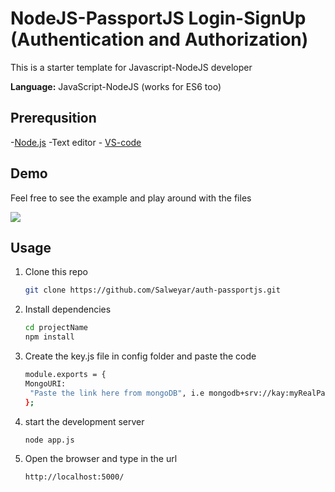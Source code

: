 # NodeJS-PassportJS Login-SignUp (Authentication and Authorization)

This is a starter template for Javascript-NodeJS developer

**Language:** JavaScript-NodeJS (works for ES6 too)


## Prerequsition

-[Node.js](https://nodejs.org/en/download/)
-Text editor - [VS-code](https://code.visualstudio.com/) 


## Demo

Feel free to see the example and play around with the files

![](https://salweyar.github.io/images/Login-register/Login-Register.gif)

## Usage

1. Clone this repo

   ```bash
   git clone https://github.com/Salweyar/auth-passportjs.git
   ```

2. Install dependencies

   ```bash
   cd projectName
   npm install
   ```
   
3. Create the key.js file in config folder and paste the code

   ```bash
   module.exports = {
   MongoURI:
    "Paste the link here from mongoDB", i.e mongodb+srv://kay:myRealPassword@cluster0.mongodb.net/test?w=majority
   };
   ```

4. start the development server

   ```bash
   node app.js
   ```
4. Open the browser and type in the url

    ```bash
   http://localhost:5000/
   ```

      
